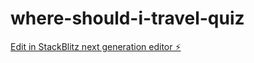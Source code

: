 # where-should-i-travel-quiz

[Edit in StackBlitz next generation editor ⚡️](https://stackblitz.com/~/github.com/hamisbela/where-should-i-travel-quiz)